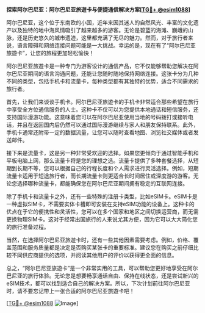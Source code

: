 **探索阿尔巴尼亚：阿尔巴尼亚旅遊卡与便捷通信解决方案[[TG💪+ @esim1088](https://t.me/s/esim1088)]**

阿尔巴尼亚，这个位于东南欧的小国，近年来因其迷人的自然风光、丰富的文化遗产以及独特的地中海风情吸引了越来越多的游客。无论是碧蓝的海滩、巍峨的山脉，还是历史悠久的城市遗迹，这里都充满了无尽的魅力。然而，对于旅行者来说，语言障碍和网络连接问题可能是一大挑战。幸运的是，现在有了“阿尔巴尼亚旅遊卡”，让您的旅程更加轻松愉快！

阿尔巴尼亚旅遊卡是一种专门为游客设计的通信产品，它不仅能够帮助您解决在阿尔巴尼亚期间的语言沟通问题，还能让您随时随地保持网络连接。这张卡分为几种不同的类型，包括手机卡和流量卡，每种类型都有其独特的优势，适合不同需求的旅行者。

首先，让我们来谈谈手机卡。阿尔巴尼亚旅遊卡的手机卡非常适合那些希望在旅行中享受全方位通信服务的人士。这种卡不仅可以为您提供本地通话和短信服务，还支持国际漫游功能。这意味着您可以在阿尔巴尼亚使用当地的号码拨打或接听电话，并且在返回国内后仍然可以通过国际漫游继续与家人和朋友保持联系。此外，手机卡通常还附带一定的数据流量，让您可以随时查看地图、浏览社交媒体或者发送邮件。

接下来是流量卡，这是另一种非常受欢迎的选择。如果您更倾向于通过智能手机和平板电脑上网，那么流量卡将是您的理想之选。流量卡提供了多种套餐选择，从短期到长期不等，您可以根据自己的行程长度和个人需求进行灵活选择。例如，短期流量卡适用于短途旅行者，而长期流量卡则更适合长时间居住或深度游的游客。无论您选择哪种流量卡，都能确保您在阿尔巴尼亚期间拥有稳定的互联网连接。

除了手机卡和流量卡之外，还有一些特殊的注册卡类型，比如eSIM卡。eSIM卡是一种虚拟SIM卡，不需要实体卡槽即可安装在支持eSIM功能的设备上。这种卡的优点在于它的便携性和灵活性，您可以在多个国家和地区之间切换运营商，而无需更换物理SIM卡。这对于经常出国旅行的人来说尤其方便，因为它可以大大简化您的旅行准备过程。

当然，在选择阿尔巴尼亚旅遊卡时，还有一些其他因素需要考虑。例如，价格、覆盖范围和服务质量都是决定是否购买某张卡的重要标准。建议您在购买之前仔细比较不同供应商提供的选项，并阅读其他用户的评价以获得更全面的信息。

总之，“阿尔巴尼亚旅遊卡”是一个非常实用的工具，可以帮助您更好地享受在阿尔巴尼亚的旅行体验。无论您是想要畅享通话自由、保持在线状态，还是尝试新兴的eSIM技术，都可以找到适合自己的解决方案。所以，下次计划前往阿尔巴尼亚时，请不要忘记带上一张合适的阿尔巴尼亚旅遊卡吧！

[[TG💪+ @esim1088](https://t.me/s/esim1088) ![Image](https://i.postimg.cc/4NQfJmqS/Snipaste-2025-05-13-00-14-12.png)]